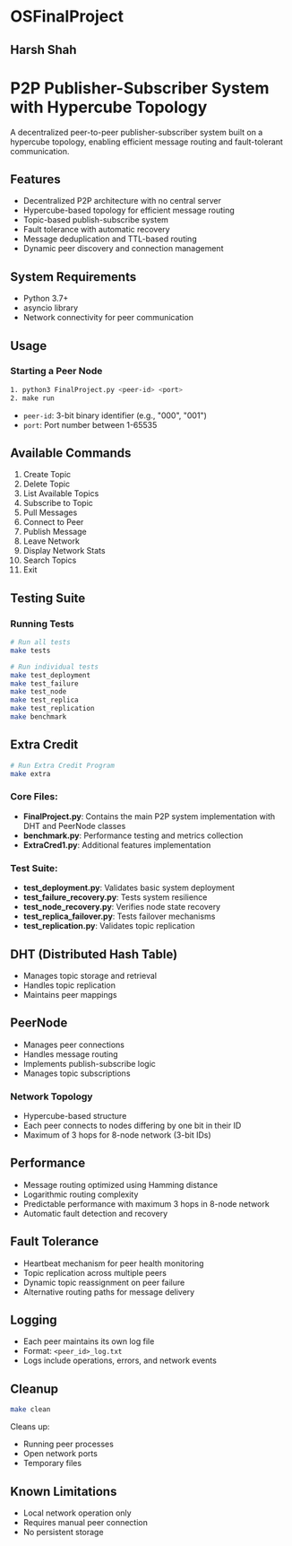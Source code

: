 # OSFinalProject
## Harsh Shah


# P2P Publisher-Subscriber System with Hypercube Topology
A decentralized peer-to-peer publisher-subscriber system built on a hypercube topology, enabling efficient message routing and fault-tolerant communication.

## Features

- Decentralized P2P architecture with no central server
- Hypercube-based topology for efficient message routing
- Topic-based publish-subscribe system
- Fault tolerance with automatic recovery
- Message deduplication and TTL-based routing
- Dynamic peer discovery and connection management

## System Requirements

- Python 3.7+
- asyncio library
- Network connectivity for peer communication

## Usage

### Starting a Peer Node

```bash
1. python3 FinalProject.py <peer-id> <port>
2. make run
```

- `peer-id`: 3-bit binary identifier (e.g., "000", "001")
- `port`: Port number between 1-65535

## Available Commands

1. Create Topic
2. Delete Topic
3. List Available Topics
4. Subscribe to Topic
5. Pull Messages
6. Connect to Peer
7. Publish Message
8. Leave Network
9. Display Network Stats
10. Search Topics
11. Exit

## Testing Suite

### Running Tests

```bash
# Run all tests
make tests

# Run individual tests
make test_deployment
make test_failure
make test_node
make test_replica
make test_replication
make benchmark
```

## Extra Credit
```bash
# Run Extra Credit Program
make extra
```



### Core Files:

- **FinalProject.py**: Contains the main P2P system implementation with DHT and PeerNode classes
- **benchmark.py**: Performance testing and metrics collection
- **ExtraCred1.py**: Additional features implementation

### Test Suite:

- **test_deployment.py**: Validates basic system deployment
- **test_failure_recovery.py**: Tests system resilience
- **test_node_recovery.py**: Verifies node state recovery
- **test_replica_failover.py**: Tests failover mechanisms
- **test_replication.py**: Validates topic replication





## DHT (Distributed Hash Table)
- Manages topic storage and retrieval
- Handles topic replication
- Maintains peer mappings

## PeerNode
- Manages peer connections
- Handles message routing
- Implements publish-subscribe logic
- Manages topic subscriptions

### Network Topology

- Hypercube-based structure
- Each peer connects to nodes differing by one bit in their ID
- Maximum of 3 hops for 8-node network (3-bit IDs)

## Performance

- Message routing optimized using Hamming distance
- Logarithmic routing complexity
- Predictable performance with maximum 3 hops in 8-node network
- Automatic fault detection and recovery

## Fault Tolerance

- Heartbeat mechanism for peer health monitoring
- Topic replication across multiple peers
- Dynamic topic reassignment on peer failure
- Alternative routing paths for message delivery

## Logging

- Each peer maintains its own log file
- Format: `<peer_id>_log.txt`
- Logs include operations, errors, and network events

## Cleanup

```bash
make clean
```

Cleans up:
- Running peer processes
- Open network ports
- Temporary files

## Known Limitations

- Local network operation only
- Requires manual peer connection
- No persistent storage
